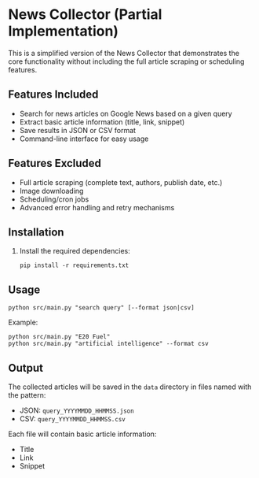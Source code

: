 # News Collector (Partial Implementation)

This is a simplified version of the News Collector that demonstrates the core functionality without including the full article scraping or scheduling features.

## Features Included

- Search for news articles on Google News based on a given query
- Extract basic article information (title, link, snippet)
- Save results in JSON or CSV format
- Command-line interface for easy usage

## Features Excluded

- Full article scraping (complete text, authors, publish date, etc.)
- Image downloading
- Scheduling/cron jobs
- Advanced error handling and retry mechanisms

## Installation

1. Install the required dependencies:
   ```
   pip install -r requirements.txt
   ```

## Usage

```
python src/main.py "search query" [--format json|csv]
```

Example:
```
python src/main.py "E20 Fuel"
python src/main.py "artificial intelligence" --format csv
```

## Output

The collected articles will be saved in the `data` directory in files named with the pattern:
- JSON: `query_YYYYMMDD_HHMMSS.json`
- CSV: `query_YYYYMMDD_HHMMSS.csv`

Each file will contain basic article information:
- Title
- Link
- Snippet